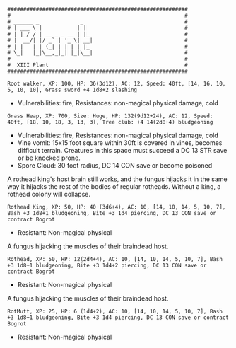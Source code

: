 ```
#########################################################
#                                                       #
# ______ _             _                                #
# | ___ \ |           | |                               #
# | |_/ / | __ _ _ __ | |_                              #
# |  __/| |/ _` | '_ \| __|                             #
# | |   | | (_| | | | | |_                              #
# \_|   |_|\__,_|_| |_|\__|                             #
#                                                       #
#  XIII Plant                                           #
#########################################################
```

`Root walker, XP: 100, HP: 36(3d12), AC: 12, Speed: 40ft, [14, 16, 10, 5, 10, 10], Grass sword +4 1d8+2 slashing`
- Vulnerabilities: fire, Resistances: non-magical physical damage, cold

`Grass Heap, XP: 700, Size: Huge, HP: 132(9d12+24), AC: 12, Speed: 40ft, [18, 10, 18, 3, 13, 3], Tree club: +4 14(2d8+4) bludgeoning`
- Vulnerabilities: fire, Resistances: non-magical physical damage, cold
- Vine vomit: 15x15 foot square within 30ft is covered in vines, becomes difficult terrain. Creatures in this space must succeed a DC 13 STR save or be knocked prone.
- Spore Cloud: 30 foot radius, DC 14 CON save or become poisoned

A rothead king's host brain still works, and the fungus hijacks it in the same way it hijacks the rest of the bodies of regular rotheads. Without a king, a rothead colony will collapse.

`Rothead King, XP: 50, HP: 40 (3d6+4), AC: 10, [14, 10, 14, 5, 10, 7], Bash +3 1d8+1 bludgeoning, Bite +3 1d4 piercing, DC 13 CON save or contract Bogrot`
- Resistant: Non-magical physical

A fungus hijacking the muscles of their braindead host.

`Rothead, XP: 50, HP: 12(2d4+4), AC: 10, [14, 10, 14, 5, 10, 7], Bash +3 1d8+1 bludgeoning, Bite +3 1d4+2 piercing, DC 13 CON save or contract Bogrot`
- Resistant: Non-magical physical


A fungus hijacking the muscles of their braindead host.

`RotMutt, XP: 25, HP: 6 (1d4+2), AC: 10, [14, 10, 14, 5, 10, 7], Bash +3 1d8+1 bludgeoning, Bite +3 1d4 piercing, DC 13 CON save or contract Bogrot`
- Resistant: Non-magical physical

